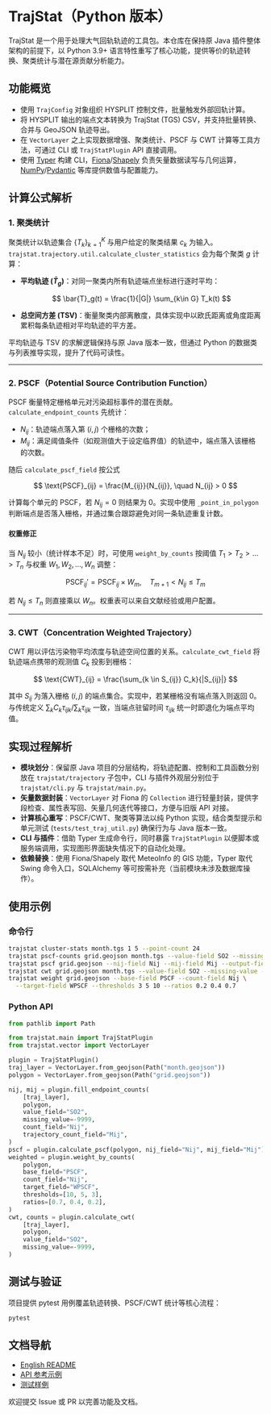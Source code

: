 # TrajStat（Python 版本）

TrajStat 是一个用于处理大气回轨轨迹的工具包。本仓库在保持原 Java 插件整体架构的前提下，以 Python 3.9+ 语言特性重写了核心功能，提供等价的轨迹转换、聚类统计与潜在源贡献分析能力。

## 功能概览

- 使用 `TrajConfig` 对象组织 HYSPLIT 控制文件，批量触发外部回轨计算。
- 将 HYSPLIT 输出的端点文本转换为 TrajStat (TGS) CSV，并支持批量转换、合并与 GeoJSON 轨迹导出。
- 在 `VectorLayer` 之上实现数据增强、聚类统计、PSCF 与 CWT 计算等工具方法，可通过 CLI 或 `TrajStatPlugin` API 直接调用。
- 使用 [Typer](https://typer.tiangolo.com/) 构建 CLI，[Fiona](https://fiona.readthedocs.io/)/[Shapely](https://shapely.readthedocs.io/) 负责矢量数据读写与几何运算，[NumPy](https://numpy.org/)/[Pydantic](https://docs.pydantic.dev/) 等库提供数值与配置能力。

## 计算公式解析

### 1. 聚类统计

聚类统计以轨迹集合 $\{T_k\}_{k=1}^K$ 与用户给定的聚类结果 $c_k$ 为输入。`trajstat.trajectory.util.calculate_cluster_statistics` 会为每个聚类 $g$ 计算：

- **平均轨迹 ($\bar{T}_g$)**：对同一聚类内所有轨迹端点坐标进行逐时平均：
  
  $$
  \bar{T}_g(t) = \frac{1}{|G|} \sum_{k\in G} T_k(t)
  $$

- **总空间方差 (TSV)**：衡量聚类内部离散度，具体实现中以欧氏距离或角度距离累积每条轨迹相对平均轨迹的平方差。

平均轨迹与 TSV 的求解逻辑保持与原 Java 版本一致，但通过 Python 的数据类与列表推导实现，提升了代码可读性。

---

### 2. PSCF（Potential Source Contribution Function）

PSCF 衡量特定栅格单元对污染超标事件的潜在贡献。`calculate_endpoint_counts` 先统计：

- $N_{ij}$：轨迹端点落入第 $(i,j)$ 个栅格的次数；
- $M_{ij}$：满足阈值条件（如观测值大于设定临界值）的轨迹中，端点落入该栅格的次数。

随后 `calculate_pscf_field` 按公式

$$
\text{PSCF}_{ij} = \frac{M_{ij}}{N_{ij}}, \quad N_{ij} > 0
$$

计算每个单元的 PSCF，若 $N_{ij}=0$ 则结果为 0。实现中使用 `_point_in_polygon` 判断端点是否落入栅格，并通过集合跟踪避免对同一条轨迹重复计数。

#### 权重修正

当 $N_{ij}$ 较小（统计样本不足）时，可使用 `weight_by_counts` 按阈值 $T_1 > T_2 > \dots > T_n$ 与权重 $W_1, W_2, \dots, W_n$ 调整：

$$
\text{PSCF}_{ij}' = \text{PSCF}_{ij} \times W_m, \quad T_{m+1} < N_{ij} \le T_m
$$

若 $N_{ij} \le T_n$ 则直接乘以 $W_n$。权重表可以来自文献经验或用户配置。

---

### 3. CWT（Concentration Weighted Trajectory）

CWT 用以评估污染物平均浓度与轨迹空间位置的关系。`calculate_cwt_field` 将轨迹端点携带的观测值 $C_k$ 投影到栅格：

$$
\text{CWT}_{ij} = \frac{\sum_{k \in S_{ij}} C_k}{|S_{ij}|}
$$

其中 $S_{ij}$ 为落入栅格 $(i,j)$ 的端点集合。实现中，若某栅格没有端点落入则返回 0。与传统定义 $\sum_k C_k \tau_{ijk}/\sum_k \tau_{ijk}$ 一致，当端点驻留时间 $\tau_{ijk}$ 统一时即退化为端点平均值。

## 实现过程解析

- **模块划分**：保留原 Java 项目的分层结构，将轨迹配置、控制和工具函数分别放在 `trajstat/trajectory` 子包中，CLI 与插件外观层分别位于 `trajstat/cli.py` 与 `trajstat/main.py`。
- **矢量数据封装**：`VectorLayer` 对 Fiona 的 `Collection` 进行轻量封装，提供字段检查、属性表写回、矢量几何迭代等接口，方便与旧版 API 对接。
- **计算核心重写**：PSCF/CWT、聚类等算法以纯 Python 实现，结合类型提示和单元测试 (`tests/test_traj_util.py`) 确保行为与 Java 版本一致。
- **CLI 与插件**：借助 Typer 生成命令行，同时暴露 `TrajStatPlugin` 以便脚本或服务端调用，实现图形界面缺失情况下的自动化处理。
- **依赖替换**：使用 Fiona/Shapely 取代 MeteoInfo 的 GIS 功能，Typer 取代 Swing 命令入口，SQLAlchemy 等可按需补充（当前模块未涉及数据库操作）。

## 使用示例

### 命令行

```bash
trajstat cluster-stats month.tgs 1 5 --point-count 24
trajstat pscf-counts grid.geojson month.tgs --value-field SO2 --missing-value -9999
trajstat pscf grid.geojson --nij-field Nij --mij-field Mij --output-field PSCF
trajstat cwt grid.geojson month.tgs --value-field SO2 --missing-value -9999
trajstat weight grid.geojson --base-field PSCF --count-field Nij \
  --target-field WPSCF --thresholds 3 5 10 --ratios 0.2 0.4 0.7
```

### Python API

```python
from pathlib import Path

from trajstat.main import TrajStatPlugin
from trajstat.vector import VectorLayer

plugin = TrajStatPlugin()
traj_layer = VectorLayer.from_geojson(Path("month.geojson"))
polygon = VectorLayer.from_geojson(Path("grid.geojson"))

nij, mij = plugin.fill_endpoint_counts(
    [traj_layer],
    polygon,
    value_field="SO2",
    missing_value=-9999,
    count_field="Nij",
    trajectory_count_field="Mij",
)
pscf = plugin.calculate_pscf(polygon, nij_field="Nij", mij_field="Mij")
weighted = plugin.weight_by_counts(
    polygon,
    base_field="PSCF",
    count_field="Nij",
    target_field="WPSCF",
    thresholds=[10, 5, 3],
    ratios=[0.7, 0.4, 0.2],
)
cwt, counts = plugin.calculate_cwt(
    [traj_layer],
    polygon,
    value_field="SO2",
    missing_value=-9999,
)
```

## 测试与验证

项目提供 pytest 用例覆盖轨迹转换、PSCF/CWT 统计等核心流程：

```bash
pytest
```

## 文档导航

- [English README](README.md)
- [API 参考示例](trajstat/main.py)
- [测试样例](tests/test_traj_util.py)

欢迎提交 Issue 或 PR 以完善功能及文档。
